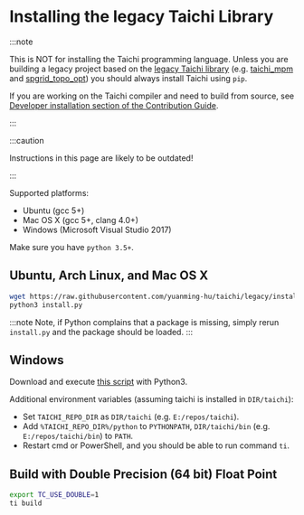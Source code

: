 # Installing the legacy Taichi Library

:::note

This is NOT for installing the Taichi programming language. Unless you
are building a legacy project based on the [legacy Taichi
library](https://github.com/yuanming-hu/taichi/tree/legacy) (e.g.
[taichi_mpm](https://github.com/yuanming-hu/taichi_mpm) and
[spgrid_topo_opt](https://github.com/yuanming-hu/spgrid_topo_opt)) you
should always install Taichi using `pip`.

If you are working on the Taichi compiler and need to build from source,
see [Developer installation section of the Contribution Guide](../contribution/dev_install.md).

:::

:::caution

Instructions in this page are likely to be outdated!

:::

Supported platforms:

- Ubuntu (gcc 5+)
- Mac OS X (gcc 5+, clang 4.0+)
- Windows (Microsoft Visual Studio 2017)

Make sure you have `python 3.5+`.

## Ubuntu, Arch Linux, and Mac OS X

```bash
wget https://raw.githubusercontent.com/yuanming-hu/taichi/legacy/install.py
python3 install.py
```

:::note
Note, if Python complains that a package is missing, simply rerun
`install.py` and the package should be loaded.
:::

## Windows

Download and execute [this
script](https://raw.githubusercontent.com/yuanming-hu/taichi/legacy/install.py) with Python3.

Additional environment variables (assuming taichi is installed in
`DIR/taichi`):

- Set `TAICHI_REPO_DIR` as `DIR/taichi` (e.g.
  `E:/repos/taichi`).
- Add `%TAICHI_REPO_DIR%/python` to `PYTHONPATH`,
  `DIR/taichi/bin` (e.g. `E:/repos/taichi/bin`) to `PATH`.
- Restart cmd or PowerShell, and you should be able to run command `ti`.

## Build with Double Precision (64 bit) Float Point

```bash
export TC_USE_DOUBLE=1
ti build
```
